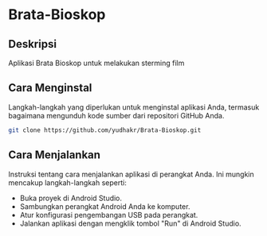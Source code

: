 # Brata-Bioskop


## Deskripsi
Aplikasi Brata Bioskop untuk melakukan sterming film


## Cara Menginstal
Langkah-langkah yang diperlukan untuk menginstal aplikasi Anda, termasuk bagaimana mengunduh kode sumber dari repositori GitHub Anda.

```bash
git clone https://github.com/yudhakr/Brata-Bioskop.git
```
## Cara Menjalankan
Instruksi tentang cara menjalankan aplikasi di perangkat Anda. Ini mungkin mencakup langkah-langkah seperti:

- Buka proyek di Android Studio.
- Sambungkan perangkat Android Anda ke komputer.
- Atur konfigurasi pengembangan USB pada perangkat.
- Jalankan aplikasi dengan mengklik tombol "Run" di Android Studio.
